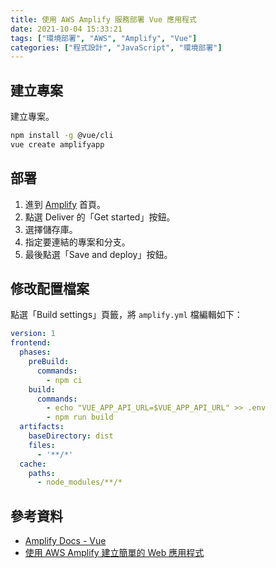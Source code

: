 ```yaml
---
title: 使用 AWS Amplify 服務部署 Vue 應用程式
date: 2021-10-04 15:33:21
tags: ["環境部署", "AWS", "Amplify", "Vue"]
categories: ["程式設計", "JavaScript", "環境部署"]
---
```


## 建立專案

建立專案。

```bash
npm install -g @vue/cli
vue create amplifyapp
```

## 部署

1. 進到 [Amplify](https://ap-northeast-2.console.aws.amazon.com/amplify/home) 首頁。
2. 點選 Deliver 的「Get started」按鈕。
3. 選擇儲存庫。
4. 指定要連結的專案和分支。
5. 最後點選「Save and deploy」按鈕。

## 修改配置檔案

點選「Build settings」頁籤，將 `amplify.yml` 檔編輯如下：

```yaml
version: 1
frontend:
  phases:
    preBuild:
      commands:
        - npm ci
    build:
      commands:
        - echo "VUE_APP_API_URL=$VUE_APP_API_URL" >> .env 
        - npm run build
  artifacts:
    baseDirectory: dist
    files:
      - '**/*'
  cache:
    paths:
      - node_modules/**/*
```

## 參考資料

- [Amplify Docs - Vue](https://docs.amplify.aws/start/q/integration/vue/)
- [使用 AWS Amplify 建立簡單的 Web 應用程式](https://aws.amazon.com/tw/getting-started/hands-on/build-react-app-amplify-graphql/)
